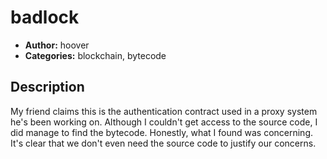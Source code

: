 # badlock

- **Author:** hoover
- **Categories:** blockchain, bytecode

## Description

My friend claims this is the authentication contract used in a proxy system he's been working on. Although I couldn't get access to the source code, I did manage to find the bytecode. Honestly, what I found was concerning. It's clear that we don't even need the source code to justify our concerns.